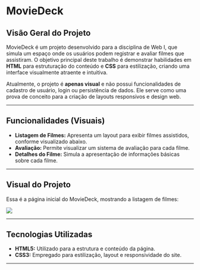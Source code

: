 # MovieDeck

## Visão Geral do Projeto

MovieDeck é um projeto desenvolvido para a disciplina de Web I, que simula um espaço onde os usuários podem registrar e avaliar filmes que assistiram. O objetivo principal deste trabalho é demonstrar habilidades em **HTML** para estruturação do conteúdo e **CSS** para estilização, criando uma interface visualmente atraente e intuitiva.

Atualmente, o projeto é **apenas visual** e não possui funcionalidades de cadastro de usuário, login ou persistência de dados. Ele serve como uma prova de conceito para a criação de layouts responsivos e design web.

---

## Funcionalidades (Visuais)

* **Listagem de Filmes:** Apresenta um layout para exibir filmes assistidos, conforme visualizado abaixo.
* **Avaliação:** Permite visualizar um sistema de avaliação para cada filme.
* **Detalhes do Filme:** Simula a apresentação de informações básicas sobre cada filme.

---

## Visual do Projeto

Essa é a página inicial do MovieDeck, mostrando a listagem de filmes:

<img src="visual-site.png"/>

---

## Tecnologias Utilizadas

* **HTML5:** Utilizado para a estrutura e conteúdo da página.
* **CSS3:** Empregado para estilização, layout e responsividade do site.

---